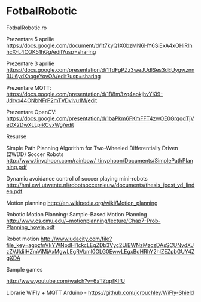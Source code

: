 FotbalRobotic
=============

FotbalRobotic.ro

Prezentare 5 aprilie https://docs.google.com/document/d/1t7kyQ1X0bzMN6HY6SiExA4xOHiRIhhcX-L4CQK51hGg/edit?usp=sharing


Prezentare 3 aprilie https://docs.google.com/presentation/d/1TdFgPZz3weJUdlSes3dEUygwznn3Ui6ydXaogeYovOA/edit?usp=sharing


Prezentare MQTT:   https://docs.google.com/presentation/d/1B8m3zq4aokjhvYKi9-Jdrvx44ONbNFrP2mTVDvivu1M/edit

Prezentare OpenCV: https://docs.google.com/presentation/d/1baPkm6FKmFFT4zwOE0GrqqdTjVeDX2DwXLLpiRCvxWg/edit




Resurse 

Simple Path Planning Algorithm for Two-Wheeled Differentially Driven (2WDD) Soccer Robots
http://www.tinyphoon.com/rainbow/_tinyphoon/Documents/SimplePathPlanning.pdf

Dynamic avoidance control of soccer playing mini-robots
http://hmi.ewi.utwente.nl/robotsoccernieuw/documents/thesis_joost_vd_linden.pdf

Motion planning
http://en.wikipedia.org/wiki/Motion_planning

Robotic Motion Planning: Sample-Based Motion Planning
http://www.cs.cmu.edu/~motionplanning/lecture/Chap7-Prob-Planning_howie.pdf

Robot motion
http://www.udacity.com/file?file_key=agpzfnVkYWNpdHl1ckcLEgZDb3Vyc2UiBWNzMzczDAsSCUNvdXJzZVJldiIHZmViMjAxMgwLEgRVbml0GLG0EwwLEgxBdHRhY2hlZEZpbGUY4ZgXDA

Sample games

http://www.youtube.com/watch?v=6aTZqpfKIfU

Librarie WiFly + MQTT Arduino - https://github.com/jcrouchley/WiFly-Shield
